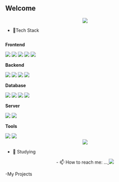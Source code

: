 ## Welcome 
<div align = "center">
<a href="https://gkdms2710.tistory.com/category">
<img src="https://img.shields.io/badge/Tistory-FF5722?style=for-the-badge&logo=Tistory&logoColor=white"/>
</a>
</div>

- 🔭Tech Stack

<div style="display:flex; flex-direction:column; align-items:flex-start;">

<!-- Frontend -->
<p><strong>Frontend</strong></p>
<div>
     <img src="https://img.shields.io/badge/html5-E34F26?style=for-the-badge&logo=html5&logoColor=white"/> 
     <img src="https://img.shields.io/badge/css-1572B6?style=for-the-badge&logo=css3&logoColor=white"/>
     <img src="https://img.shields.io/badge/javascript-F7DF1E?style=for-the-badge&logo=javascript&logoColor=black"/>
     <img src="https://img.shields.io/badge/react.js-61DAFB?style=for-the-badge&logo=react&logoColor=black"/>
     <img src="https://img.shields.io/badge/html5-E34F26?style=flat-square&logo=html5&logoColor=white"/> 
</div>
    
<!-- Backend -->
    
<p><strong>Backend</strong></p>
<div>
    <img src="https://img.shields.io/badge/java-007396?style=for-the-badge&logo=java&logoColor=white"/> 
    <img src="https://img.shields.io/badge/python-3776AB?style=for-the-badge&logo=python&logoColor=white"/>   
    <img src="https://img.shields.io/badge/node.js-339933?style=for-the-badge&logo=Node.js&logoColor=white"/>
    <img src="https://img.shields.io/badge/springboot-6DB33F?style=for-the-badge&logo=springboot&logoColor=white"/>
</div>
   
<!-- Database -->
<p><strong>Database</strong></p>
<div>
     <img src="https://img.shields.io/badge/oracle-F80000?style=for-the-badge&logo=oracle&logoColor=white"> 
     <img src="https://img.shields.io/badge/oracle-F80000?style=for-the-badge&logo=oracle&logoColor=white"> 
     <img src="https://img.shields.io/badge/mysql-4479A1?style=for-the-badge&logo=mysql&logoColor=white"> 
     <img src="https://img.shields.io/badge/firebase-FFCA28?style=for-the-badge&logo=firebase&logoColor=white">
 </div>
<!-- Server -->
    <p><strong>Server</strong></p>
    <div>
        <!--<img src="https://img.shields.io/badge/linux-FCC624?style=for-the-badge&logo=linux&logoColor=black"> -->
        <img src="https://img.shields.io/badge/apache tomcat-F8DC75?style=for-the-badge&logo=apachetomcat&logoColor=black">
        <img src="https://img.shields.io/badge/Amazon AWS-232F3E?style=for-the-badge&logo=amazon aws&logoColor=white"> 
    </div>
<!-- Tools -->
    <p><strong>Tools</strong></p>
    <div>
   <img src="https://img.shields.io/badge/github-181717?style=for-the-badge&logo=github&logoColor=white"/>
    <img src="https://img.shields.io/badge/git-F05032?style=for-the-badge&logo=git&logoColor=white"/>
    </div>
 </div>
  
  <div align = "center">
  <a href="https://github.com/anuraghazra/github-readme-stats">
    <img align="center" src="https://github-readme-stats.vercel.app/api/top-langs?username=Yim-HaEun&layout=compact&langs_count=10&bg_color=45,#283048,#859398&title_color=ffffff&text_color=ffffff&hide_border=False" />
  </a>
</div>

  - 🌱 Studying

<div align = "center">
- 📫 How to reach me: ...<a href="mailto:gkdms2710@naver.com" target="_blank">
<img src="https://img.shields.io/badge/Mail-EA4335.svg?style=for-the-badge&logo=Gmail&logoColor=white"/>
</a>
</div>

-My Projects
